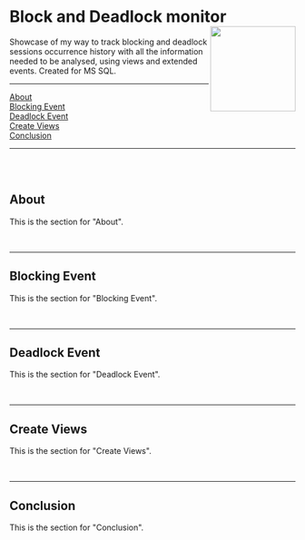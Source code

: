 
# Block and Deadlock monitor <img src="https://cdn-dynmedia-1.microsoft.com/is/image/microsoftcorp/UHFbanner-MSlogo?fmt=png-alpha&bfc=off&qlt=100,1" align="right" width="150">
Showcase of my way to track blocking and deadlock sessions occurrence history with all the information needed to be analysed, using views and extended events. Created for MS SQL.  
<hr>
    </ul>
    <p dir="auto">
        <a href="#about">About</a><br>
        <a href="#blocking-event">Blocking Event</a><br>
        <a href="#deadlock-event">Deadlock Event</a><br>
        <a href="#create-views">Create Views</a><br>
        <a href="#conclusion">Conclusion</a><br>
    </p>
    <hr>
    <br>
    <br>
     <section id="about">
        <h2>About</h2>
        <p>This is the section for "About".</p>
    </section>
        <br>
            <hr>
    <section id="blocking-event">
        <h2>Blocking Event</h2>
        <p>This is the section for "Blocking Event".</p>
    </section>
        <br>
            <hr>
    <section id="deadlock-event">
        <h2>Deadlock Event</h2>
        <p>This is the section for "Deadlock Event".</p>
    </section>
        <br>
            <hr>
    <section id="create-views">
        <h2>Create Views</h2>
        <p>This is the section for "Create Views".</p>
    </section>
        <br>
            <hr>
    <section id="conclusion">
        <h2>Conclusion</h2>
        <p>This is the section for "Conclusion".</p>
    </section>
        <br>
